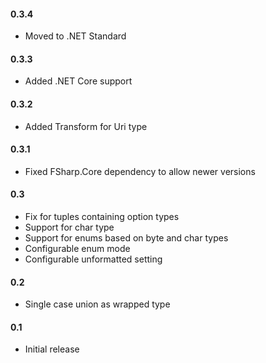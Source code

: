 #### 0.3.4
* Moved to .NET Standard

#### 0.3.3
* Added .NET Core support

#### 0.3.2
* Added Transform for Uri type

#### 0.3.1
* Fixed FSharp.Core dependency to allow newer versions

#### 0.3
* Fix for tuples containing option types
* Support for char type
* Support for enums based on byte and char types
* Configurable enum mode
* Configurable unformatted setting

#### 0.2 
* Single case union as wrapped type 

#### 0.1 
* Initial release